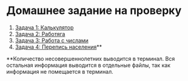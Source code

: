# Домашнее задание на проверку

1. [Задача 1: Калькулятор]()
2. [Задача 2: Работяга]()
3. [Задача 3: Работа с числами]()
4. [Задача 4: Перепись населения]()**

**Количество несовершеннолетних выводится в терминал. Вся остальная информация выводится в отдельные файлы,
так как информация не помещается в терминал.